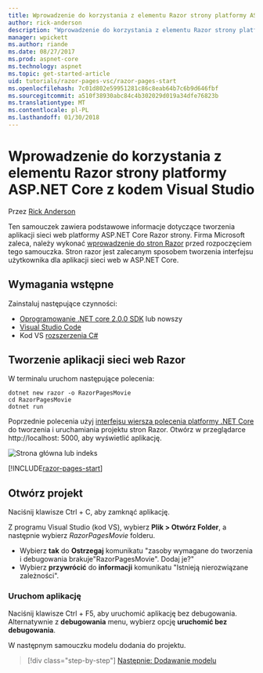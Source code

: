 ```yaml
---
title: Wprowadzenie do korzystania z elementu Razor strony platformy ASP.NET Core z kodem Visual Studio
author: rick-anderson
description: "Wprowadzenie do korzystania z elementu Razor strony platformy ASP.NET Core za pomocą programu Visual Studio Code"
manager: wpickett
ms.author: riande
ms.date: 08/27/2017
ms.prod: aspnet-core
ms.technology: aspnet
ms.topic: get-started-article
uid: tutorials/razor-pages-vsc/razor-pages-start
ms.openlocfilehash: 7c01d802e59951281c86c8eab64b7c6b9d646fbf
ms.sourcegitcommit: a510f38930abc84c4b302029d019a34dfe76823b
ms.translationtype: MT
ms.contentlocale: pl-PL
ms.lasthandoff: 01/30/2018
---
```

# <a name="getting-started-with-razor-pages-in-aspnet-core-with-visual-studio-code"></a>Wprowadzenie do korzystania z elementu Razor strony platformy ASP.NET Core z kodem Visual Studio

Przez [Rick Anderson](https://twitter.com/RickAndMSFT)

Ten samouczek zawiera podstawowe informacje dotyczące tworzenia aplikacji sieci web platformy ASP.NET Core Razor strony. Firma Microsoft zaleca, należy wykonać [wprowadzenie do stron Razor](xref:mvc/razor-pages/index) przed rozpoczęciem tego samouczka. Stron razor jest zalecanym sposobem tworzenia interfejsu użytkownika dla aplikacji sieci web w ASP.NET Core.

## <a name="prerequisites"></a>Wymagania wstępne

Zainstaluj następujące czynności:

* [Oprogramowanie .NET core 2.0.0 SDK](https://www.microsoft.com/net/core) lub nowszy
* [Visual Studio Code](https://code.visualstudio.com)
* Kod VS [rozszerzenia C#](https://marketplace.visualstudio.com/items?itemName=ms-vscode.csharp) 

## <a name="create-a-razor-web-app"></a>Tworzenie aplikacji sieci web Razor

W terminalu uruchom następujące polecenia:

```console
dotnet new razor -o RazorPagesMovie
cd RazorPagesMovie
dotnet run
```

Poprzednie polecenia użyj [interfejsu wiersza polecenia platformy .NET Core](https://docs.microsoft.com/dotnet/core/tools/dotnet) do tworzenia i uruchamiania projektu stron Razor. Otwórz w przeglądarce http://localhost: 5000, aby wyświetlić aplikację.

![Strona główna lub indeks](../razor-pages/razor-pages-start/_static/home.png)

[!INCLUDE[razor-pages-start](../../includes/RP/razor-pages-start.md)]

## <a name="open-the-project"></a>Otwórz projekt

Naciśnij klawisze Ctrl + C, aby zamknąć aplikację.

Z programu Visual Studio (kod VS), wybierz **Plik > Otwórz Folder**, a następnie wybierz *RazorPagesMovie* folderu.

- Wybierz **tak** do **Ostrzegaj** komunikatu "zasoby wymagane do tworzenia i debugowania brakuje"RazorPagesMovie". Dodaj je?"
- Wybierz **przywrócić** do **informacji** komunikatu "Istnieją nierozwiązane zależności".

### <a name="launch-the-app"></a>Uruchom aplikację

Naciśnij klawisze Ctrl + F5, aby uruchomić aplikację bez debugowania. Alternatywnie z **debugowania** menu, wybierz opcję **uruchomić bez debugowania**.

W następnym samouczku modelu dodania do projektu. 

>[!div class="step-by-step"]
[Następnie: Dodawanie modelu](xref:tutorials/razor-pages-vsc/model)  
